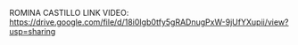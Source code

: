 ROMINA CASTILLO
LINK VIDEO: https://drive.google.com/file/d/18i0Igb0tfy5gRADnugPxW-9jUfYXupii/view?usp=sharing
